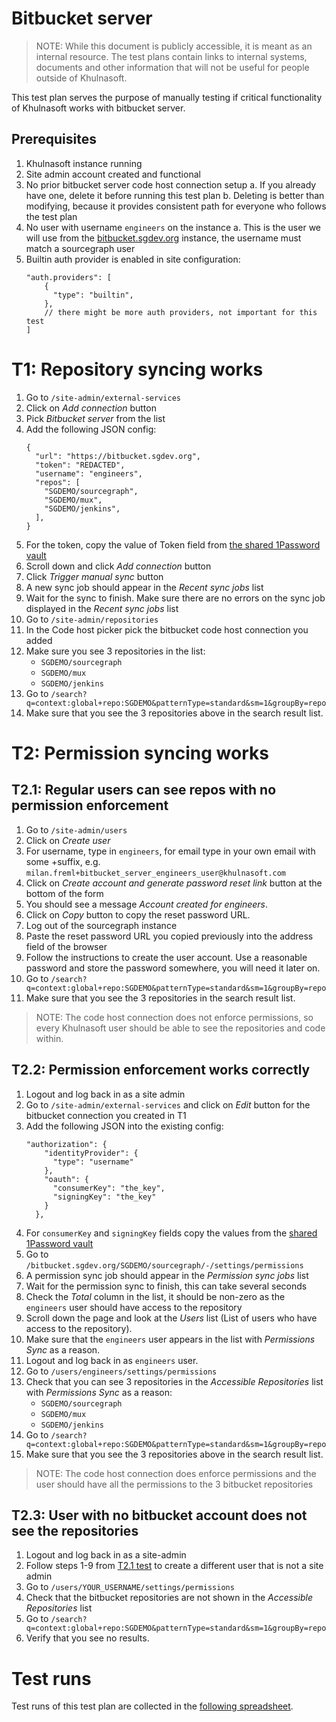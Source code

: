 # Bitbucket server

> NOTE: While this document is publicly accessible, it is meant as an internal resource. The test plans contain links to internal systems, documents and other information that will not be useful for people outside of Khulnasoft.

This test plan serves the purpose of manually testing if critical functionality of Khulnasoft works with bitbucket server.

## Prerequisites

1. Khulnasoft instance running
1. Site admin account created and functional
1. No prior bitbucket server code host connection setup
    a. If you already have one, delete it before running this test plan
    b. Deleting is better than modifying, because it provides consistent path for everyone who follows the test plan
1. No user with username `engineers` on the instance
    a. This is the user we will use from the [bitbucket.sgdev.org](https://bitbucket.sgdev.org) instance, the username must match a sourcegraph user
1. Builtin auth provider is enabled in site configuration:
    ```
    "auth.providers": [
        {
          "type": "builtin",
        },
        // there might be more auth providers, not important for this test
    ]
    ```

# T1: Repository syncing works
1. Go to `/site-admin/external-services`
1. Click on *Add connection* button
1. Pick *Bitbucket server* from the list
1. Add the following JSON config:
    ```
    {
      "url": "https://bitbucket.sgdev.org",
      "token": "REDACTED",
      "username": "engineers",
      "repos": [
        "SGDEMO/sourcegraph",
        "SGDEMO/mux",
        "SGDEMO/jenkins",
      ],
    }
    ```
1. For the token, copy the value of Token field from [the shared 1Password vault](https://start.1password.com/open/i?a=HEDEDSLHPBFGRBTKAKJWE23XX4&v=dnrhbauihkhjs5ag6vszsme45a&i=2cbhkd47kzhfjfj47ky3v3kw4a&h=team-sourcegraph.1password.com)
1. Scroll down and click *Add connection* button
1. Click *Trigger manual sync* button
1. A new sync job should appear in the *Recent sync jobs* list
1. Wait for the sync to finish. Make sure there are no errors on the sync job displayed in the *Recent sync jobs* list
1. Go to `/site-admin/repositories`
1. In the Code host picker pick the bitbucket code host connection you added
1. Make sure you see 3 repositories in the list:
    - `SGDEMO/sourcegraph`
    - `SGDEMO/mux`
    - `SGDEMO/jenkins`
1. Go to `/search?q=context:global+repo:SGDEMO&patternType=standard&sm=1&groupBy=repo`
1. Make sure that you see the 3 repositories above in the search result list.

# T2: Permission syncing works

## T2.1: Regular users can see repos with no permission enforcement

1. Go to `/site-admin/users`
1. Click on *Create user*
1. For username, type in `engineers`, for email type in your own email with some +suffix, e.g. `milan.freml+bitbucket_server_engineers_user@khulnasoft.com`
1. Click on *Create account and generate password reset link* button at the bottom of the form
1. You should see a message *Account created for engineers*.
1. Click on *Copy* button to copy the reset password URL.
1. Log out of the sourcegraph instance
1. Paste the reset password URL you copied previously into the address field of the browser
1. Follow the instructions to create the user account. Use a reasonable password and store the password somewhere, you will need it later on.
1. Go to `/search?q=context:global+repo:SGDEMO&patternType=standard&sm=1&groupBy=repo`
1. Make sure that you see the 3 repositories in the search result list. 

> NOTE: The code host connection does not enforce permissions, so every Khulnasoft user should be able to see the repositories and code within.

## T2.2: Permission enforcement works correctly

1. Logout and log back in as a site admin
1. Go to `/site-admin/external-services` and click on *Edit* button for the bitbucket connection you created in T1
1. Add the following JSON into the existing config:
    ```
    "authorization": {
        "identityProvider": {
          "type": "username"
        },
        "oauth": {
          "consumerKey": "the_key",
          "signingKey": "the_key"
        }
      },
    ```
1. For `consumerKey` and `signingKey` fields copy the values from the [shared 1Password vault](https://start.1password.com/open/i?a=HEDEDSLHPBFGRBTKAKJWE23XX4&v=dnrhbauihkhjs5ag6vszsme45a&i=2cbhkd47kzhfjfj47ky3v3kw4a&h=team-sourcegraph.1password.com)
1. Go to `/bitbucket.sgdev.org/SGDEMO/sourcegraph/-/settings/permissions` 
1. A permission sync job should appear in the *Permission sync jobs* list
1. Wait for the permission sync to finish, this can take several seconds
1. Check the *Total* column in the list, it should be non-zero as the `engineers` user should have access to the repository
1. Scroll down the page and look at the *Users* list (List of users who have access to the repository).
1. Make sure that the `engineers` user appears in the list with *Permissions Sync* as a reason.
1. Logout and log back in as `engineers` user.
1. Go to `/users/engineers/settings/permissions`
1. Check that you can see 3 repositories in the *Accessible Repositories* list with *Permissions Sync* as a reason:
    - `SGDEMO/sourcegraph`
    - `SGDEMO/mux`
    - `SGDEMO/jenkins`
1. Go to `/search?q=context:global+repo:SGDEMO&patternType=standard&sm=1&groupBy=repo`
1. Make sure that you see the 3 repositories above in the search result list. 

> NOTE: The code host connection does enforce permissions and the user should have all the permissions to the 3 bitbucket repositories

## T2.3: User with no bitbucket account does not see the repositories

1. Logout and log back in as a site-admin
1. Follow steps 1-9 from [T2.1 test](#t21-regular-users-can-see-repos-with-no-permission-enforcement) to create a different user that is not a site admin
1. Go to `/users/YOUR_USERNAME/settings/permissions`
1. Check that the bitbucket repositories are not shown in the *Accessible Repositories* list
1. Go to `/search?q=context:global+repo:SGDEMO&patternType=standard&sm=1&groupBy=repo`
1. Verify that you see no results.

# Test runs

Test runs of this test plan are collected in the [following spreadsheet](https://docs.google.com/spreadsheets/d/1SsyZf6L-Os9ymuUuxvUeYrQzz-Ma0PoSraiKY4HfZG0).
